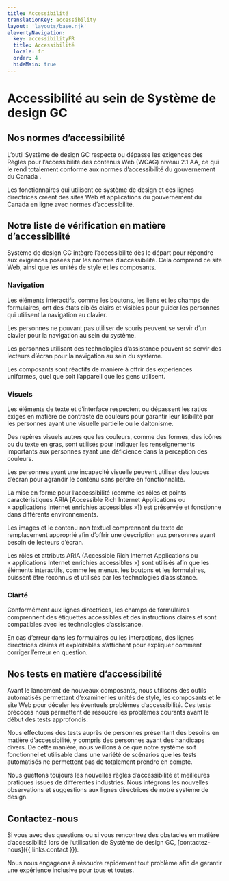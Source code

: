 ```yaml
---
title: Accessibilité
translationKey: accessibility
layout: 'layouts/base.njk'
eleventyNavigation:
  key: accessibilityFR
  title: Accessibilité
  locale: fr
  order: 4
  hideMain: true
---
```


# Accessibilité au sein de Système de design GC

## Nos normes d’accessibilité

L’outil Système de design GC respecte ou dépasse les exigences des Règles pour l’accessibilité des contenus Web (WCAG) niveau 2.1 AA, ce qui le rend totalement conforme aux <gcds-link external href="https://www.tbs-sct.canada.ca/pol/doc-fra.aspx?id=23601"> normes d’accessibilité du gouvernement du Canada </gcds-link>. 

Les fonctionnaires qui utilisent ce système de design et ces lignes directrices créent des sites Web et applications du gouvernement du Canada en ligne avec  normes d’accessibilité.

## Notre liste de vérification en matière d’accessibilité

Système de design GC intègre l’accessibilité dès le départ pour répondre aux exigences posées par les normes d’accessibilité. Cela comprend ce site Web, ainsi que les unités de style et les composants.

### Navigation

<gcds-details details-title="États ciblés">
  <p>Les éléments interactifs, comme les boutons, les liens et les champs de formulaires, ont des états ciblés clairs et visibles pour guider les personnes qui utilisent la navigation au clavier.</p>
</gcds-details>

<gcds-details details-title="Navigation au clavier">
  <p>Les personnes ne pouvant pas utiliser de souris peuvent se servir d’un clavier pour la navigation au sein du système.</p>
</gcds-details>

<gcds-details details-title="Compatibilité avec les lecteurs d’écran">
  <p>Les personnes utilisant des technologies d’assistance peuvent se servir des lecteurs d’écran pour la navigation au sein du système.</p>
</gcds-details>

<gcds-details details-title="Conception réactive">
  <p>Les composants sont réactifs de manière à offrir des expériences uniformes, quel que soit l’appareil que les gens utilisent.</p>
</gcds-details>

### Visuels

<gcds-details details-title="Contraste de couleurs">
  <p>Les éléments de texte et d’interface respectent ou dépassent les ratios exigés en matière de contraste de couleurs pour garantir leur lisibilité par les personnes ayant une visuelle partielle ou le daltonisme.</p>
</gcds-details>

<gcds-details details-title="Indicateurs autres que les couleurs">
  <p>Des repères visuels autres que les couleurs, comme des formes, des icônes ou du texte en gras, sont utilisés pour indiquer les renseignements importants aux personnes ayant une déficience dans la perception des couleurs.</p> 
</gcds-details>

<gcds-details details-title="Compatibilité avec les loupes d’écran">
  <p>Les personnes ayant une incapacité visuelle peuvent utiliser des loupes d’écran pour agrandir le contenu sans perdre en fonctionnalité.</p>
</gcds-details>

<gcds-details details-title="Compatibilité avec les navigateurs et avec les modules d’extension d’assistance">
  <p>La mise en forme pour l’accessibilité (comme les rôles et points caractéristiques ARIA [Accessible Rich Internet Applications ou « applications Internet enrichies accessibles »]) est préservée et fonctionne dans différents environnements.</p>
</gcds-details>

<gcds-details details-title="Texte de remplacement">
  <p>Les images et le contenu non textuel comprennent du texte de remplacement approprié afin d’offrir une description aux personnes ayant besoin de lecteurs d’écran.</p>
</gcds-details>

<gcds-details details-title="Rôles et attributs ARIA">
  <p>Les rôles et attributs ARIA (Accessible Rich Internet Applications ou « applications Internet enrichies accessibles ») sont utilisés afin que les éléments interactifs, comme les menus, les boutons et les formulaires, puissent être reconnus et utilisés par les technologies d’assistance.</p> 
</gcds-details>


### Clarté

<gcds-details details-title="Champs de formulaires clairs">
  <p>Conformément aux lignes directrices, les champs de formulaires comprennent des étiquettes accessibles et des instructions claires et sont compatibles avec les technologies d’assistance.</p>
</gcds-details>

<gcds-details details-title="Messages d’erreur clairs et précis">
  <p>En cas d’erreur dans les formulaires ou les interactions, des lignes directrices claires et exploitables s’affichent pour expliquer comment corriger l’erreur en question.</p>
</gcds-details>

## Nos tests en matière d’accessibilité

<gcds-details details-title="Tests d’accessibilité automatisés">
 <p>Avant le lancement de nouveaux composants, nous utilisons des outils automatisés permettant d’examiner les unités de style, les composants et le site Web pour déceler les éventuels problèmes d’accessibilité. Ces tests précoces nous permettent de résoudre les problèmes courants avant le début des tests approfondis.</p>
</gcds-details>

<gcds-details details-title="Tests d’utilisabilité concernant les besoins en matière d’accessibilité">
  <p>Nous effectuons des tests auprès de personnes présentant des besoins en matière d’accessibilité, y compris des personnes ayant des handicaps divers. De cette manière, nous veillons à ce que notre système soit fonctionnel et utilisable dans une variété de scénarios que les tests automatisés ne permettent pas de totalement prendre en compte.</p>
</gcds-details>

<gcds-details details-title="Études de marché et meilleures pratiques">
  <p>Nous guettons toujours les nouvelles règles d’accessibilité et meilleures pratiques issues de différentes industries. Nous intégrons les nouvelles observations et suggestions aux lignes directrices de notre système de design.</p>
</gcds-details>

## Contactez-nous

Si vous avec des questions ou si vous rencontrez des obstacles en matière d’accessibilité lors de l’utilisation de Système de design GC, ‌[contactez-nous]({{ links.contact }}).

Nous nous engageons à résoudre rapidement tout problème afin de garantir une expérience inclusive pour tous et toutes. 
